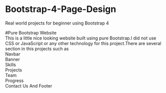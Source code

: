 # Bootstrap-4-Page-Design
Real world projects for beginner using Bootstrap 4


#Pure Bootstrap Website</br>
This is a little nice looking website built using pure Bootstrap.I did not use CSS or JavaScript or any other technology for this project.There are several section in this projects such as </br>
Navbar</br>
Banner</br>
Skills</br>
Projects</br>
Team</br>
Progress<br>
Contact Us And
Footer

